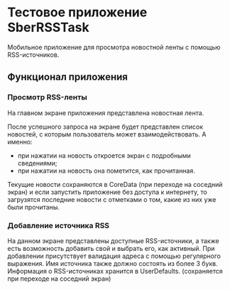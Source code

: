 # Тестовое приложение SberRSSTask
Мобильное приложение для просмотра новостной ленты с помощью RSS-источников.
## Функционал приложения
### Просмотр RSS-ленты
 На главном экране приложения представлена новостная лента. 

После успешного запроса на экране будет представлен список новостей, с которым пользователь может взаимодействовать. А именно:
  - при нажатии на новость откроется экран с подробными сведениями;
  - при нажатии на новость она пометится, как прочитанная.
  
Текущие новости сохраняются в CoreData (при переходе на соседний экран) и если запустить приложение без доступа к интернету, то загрузятся последние новости с отметками о том, какие из них уже были прочитаны.
### Добавление источника RSS
На данном экране представлены доступные RSS-источники, а также есть возможность добавить свой и выбрать его, как активный.
При добавлении присутствует валидация адреса с помощью регулярного выражения. Имя источника также должно состоять из более 3 букв.
Информация о RSS-источниках хранится в UserDefaults. (сохраняется при переходе на соседний экран)


